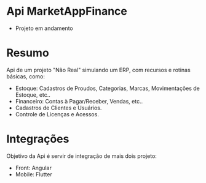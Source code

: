 # Api MarketAppFinance

- Projeto em andamento

# Resumo
Api de um projeto "Não Real" simulando um ERP, com recursos e rotinas básicas, como:
- Estoque: Cadastros de Proudos, Categorias, Marcas, Movimentações de Estoque, etc..
- Financeiro: Contas à Pagar/Receber, Vendas, etc..
- Cadastros de Clientes e Usuários.
- Controle de Licenças e Acessos.

# Integrações
Objetivo da Api é servir de integração de mais dois projeto: 
- Front: Angular
- Mobile: Flutter
